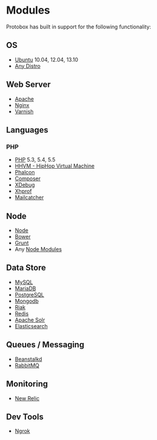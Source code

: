 # Modules

Protobox has built in support for the following functionality: 

## OS

- [Ubuntu](http://www.ubuntu.com/server) 10.04, 12.04, 13.10
- [Any Distro](http://www.vagrantbox.es/)

## Web Server

- [Apache](http://httpd.apache.org/)
- [Nginx](http://wiki.nginx.org/Main)
- [Varnish](https://www.varnish-cache.org/)

## Languages

### PHP

- [PHP](http://php.net) 5.3, 5.4, 5.5
- [HHVM - HipHop Virtual Machine](http://www.hiphop-php.com/)
- [Phalcon](http://phalconphp.com/)
- [Composer](http://getcomposer.org/)
- [XDebug](http://xdebug.org/)
- [Xhprof](http://pecl.php.net/package/xhprof)
- [Mailcatcher](http://mailcatcher.me/)

## Node

- [Node](http://nodejs.org/)
- [Bower](http://bower.io/)
- [Grunt](http://gruntjs.com/)
- Any [Node Modules](https://npmjs.org/)

## Data Store

- [MySQL](http://www.mysql.com/)
- [MariaDB](https://mariadb.org/)
- [PostgreSQL](http://www.postgresql.org/)
- [Mongodb](http://www.mongodb.org/)
- [Riak](http://basho.com/riak/)
- [Redis](http://redis.io/)
- [Apache Solr](http://lucene.apache.org/solr/)
- [Elasticsearch](http://www.elasticsearch.org/)

## Queues / Messaging

- [Beanstalkd](http://kr.github.io/beanstalkd/)
- [RabbitMQ](http://www.rabbitmq.com/)

## Monitoring

- [New Relic](http://newrelic.com/)

## Dev Tools

- [Ngrok](https://ngrok.com/)
